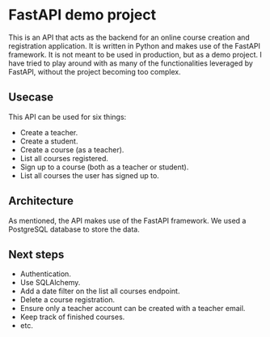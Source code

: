 # FastAPI demo project

This is an API that acts as the backend for an online course creation and registration application. It is written in Python and makes use of the FastAPI framework. 
It is not meant to be used in production, but as a demo project. I have tried to play around with as many of the functionalities leveraged by FastAPI, 
without the project becoming too complex. 

## Usecase
This API can be used for six things:

- Create a teacher.
- Create a student.
- Create a course (as a teacher).
- List all courses registered.
- Sign up to a course (both as a teacher or student).
- List all courses the user has signed up to. 

## Architecture
As mentioned, the API makes use of the FastAPI framework. We used a PostgreSQL database to store the data.


## Next steps
- Authentication.
- Use SQLAlchemy.
- Add a date filter on the list all courses endpoint.
- Delete a course registration.
- Ensure only a teacher account can be created with a teacher email.
- Keep track of finished courses.
- etc.